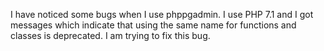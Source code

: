 I have noticed some bugs when I use phppgadmin. I use PHP 7.1 and I got messages which indicate that using the same name for functions and classes is deprecated. I am trying to fix this bug.
